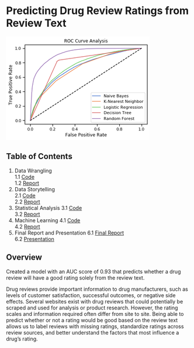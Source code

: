 # Predicting Drug Review Ratings from Review Text
![](drugsCom_modelsROC.png)
## Table of Contents
1. Data Wrangling<br>
      1.1 [Code](3_DataWrangling_Code)<br>
      1.2 [Report](3_DataWrangling_Report)
2. Data Storytelling<br>
      2.1 [Code](4_DataStorytelling_Code)<br>
      2.2 [Report](4_DataStorytelling_Report)
3. Statistical Analysis
      3.1 [Code](5_StatisticalAnalysis_Code)<br>
      3.2 [Report](5_StatisticalAnalysis_Report)
4. Machine Learning 
      4.1 [Code](7_MachineLearning_Code)<br>
      4.2 [Report](7_MachineLearning_Report)
5. Final Report and Presentation
      6.1 [Final Report](8_Final_Report)<br>
      6.2 [Presentation](8_Final_Presentation)

## Overview
Created a model with an AUC score of 0.93 that predicts whether a drug review will have a good rating solely from the review text.

Drug reviews provide important information to drug manufacturers, such as levels of customer satisfaction, successful outcomes, or negative side effects. Several websites exist with drug reviews that could potentially be scraped and used for analysis or product research. However, the rating scales and information required often differ from site to site. Being able to predict whether or not a rating would be good based on the review text allows us to label reviews with missing ratings, standardize ratings across review sources, and better understand the factors that most influence a drug’s rating.
